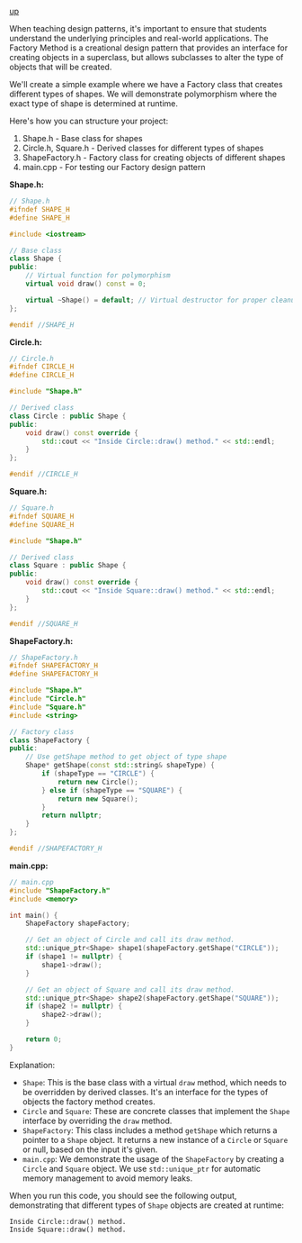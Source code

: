 [up](../README.md)

When teaching design patterns, it's important to ensure that students understand the underlying principles and real-world applications. The Factory Method is a creational design pattern that provides an interface for creating objects in a superclass, but allows subclasses to alter the type of objects that will be created.

We'll create a simple example where we have a Factory class that creates different types of shapes. We will demonstrate polymorphism where the exact type of shape is determined at runtime.

Here's how you can structure your project:

1. Shape.h - Base class for shapes
2. Circle.h, Square.h - Derived classes for different types of shapes
3. ShapeFactory.h - Factory class for creating objects of different shapes
4. main.cpp - For testing our Factory design pattern

**Shape.h:**
```cpp
// Shape.h
#ifndef SHAPE_H
#define SHAPE_H

#include <iostream>

// Base class
class Shape {
public:
    // Virtual function for polymorphism
    virtual void draw() const = 0;

    virtual ~Shape() = default; // Virtual destructor for proper cleanup
};

#endif //SHAPE_H
```

**Circle.h:**
```cpp
// Circle.h
#ifndef CIRCLE_H
#define CIRCLE_H

#include "Shape.h"

// Derived class
class Circle : public Shape {
public:
    void draw() const override {
        std::cout << "Inside Circle::draw() method." << std::endl;
    }
};

#endif //CIRCLE_H
```

**Square.h:**
```cpp
// Square.h
#ifndef SQUARE_H
#define SQUARE_H

#include "Shape.h"

// Derived class
class Square : public Shape {
public:
    void draw() const override {
        std::cout << "Inside Square::draw() method." << std::endl;
    }
};

#endif //SQUARE_H
```

**ShapeFactory.h:**
```cpp
// ShapeFactory.h
#ifndef SHAPEFACTORY_H
#define SHAPEFACTORY_H

#include "Shape.h"
#include "Circle.h"
#include "Square.h"
#include <string>

// Factory class
class ShapeFactory {
public:
    // Use getShape method to get object of type shape
    Shape* getShape(const std::string& shapeType) {
        if (shapeType == "CIRCLE") {
            return new Circle();
        } else if (shapeType == "SQUARE") {
            return new Square();
        }
        return nullptr;
    }
};

#endif //SHAPEFACTORY_H
```

**main.cpp:**
```cpp
// main.cpp
#include "ShapeFactory.h"
#include <memory>

int main() {
    ShapeFactory shapeFactory;

    // Get an object of Circle and call its draw method.
    std::unique_ptr<Shape> shape1(shapeFactory.getShape("CIRCLE"));
    if (shape1 != nullptr) {
        shape1->draw();
    }

    // Get an object of Square and call its draw method.
    std::unique_ptr<Shape> shape2(shapeFactory.getShape("SQUARE"));
    if (shape2 != nullptr) {
        shape2->draw();
    }

    return 0;
}
```

Explanation:
- `Shape`: This is the base class with a virtual `draw` method, which needs to be overridden by derived classes. It's an interface for the types of objects the factory method creates.
- `Circle` and `Square`: These are concrete classes that implement the `Shape` interface by overriding the `draw` method.
- `ShapeFactory`: This class includes a method `getShape` which returns a pointer to a `Shape` object. It returns a new instance of a `Circle` or `Square` or null, based on the input it's given.
- `main.cpp`: We demonstrate the usage of the `ShapeFactory` by creating a `Circle` and `Square` object. We use `std::unique_ptr` for automatic memory management to avoid memory leaks.

When you run this code, you should see the following output, demonstrating that different types of `Shape` objects are created at runtime:

```
Inside Circle::draw() method.
Inside Square::draw() method.
```
